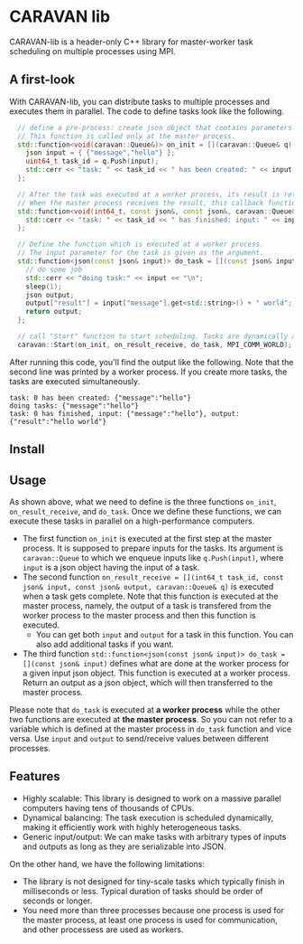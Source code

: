 # CARAVAN lib

CARAVAN-lib is a header-only C++ library for master-worker task scheduling on multiple processes using MPI.


## A first-look

With CARAVAN-lib, you can distribute tasks to multiple processes and executes them in parallel. The code to define tasks look like the following.

```cpp
  // define a pre-process: create json object that contains parameters of tasks
  // This function is called only at the master process.
  std::function<void(caravan::Queue&)> on_init = [](caravan::Queue& q) {
    json input = { {"message","hello"} };
    uint64_t task_id = q.Push(input);
    std::cerr << "task: " << task_id << " has been created: " << input << "\n";
  };

  // After the task was executed at a worker process, its result is returned to the master process.
  // When the master process receives the result, this callback function is called at the master process.
  std::function<void(int64_t, const json&, const json&, caravan::Queue&)> on_result_receive = [](int64_t task_id, const json& input, const json& output, caravan::Queue& q) {
    std::cerr << "task: " << task_id << " has finished: input: " << input << ", output: " << output << "\n";
  };

  // Define the function which is executed at a worker process.
  // The input parameter for the task is given as the argument.
  std::function<json(const json& input)> do_task = [](const json& input) {
    // do some job
    std::cerr << "doing task:" << input << "\n";
    sleep(1);
    json output;
    output["result"] = input["message"].get<std::string>() + " world";
    return output;
  };

  // call "Start" function to start scheduling. Tasks are dynamically allocated to worker processes.
  caravan::Start(on_init, on_result_receive, do_task, MPI_COMM_WORLD);
```

After running this code, you'll find the output like the following. Note that the second line was printed by a worker process.
If you create more tasks, the tasks are executed simultaneously.

```
task: 0 has been created: {"message":"hello"}
doing tasks: {"message":"hello"}
task: 0 has finished, input: {"message":"hello"}, output: {"result":"hello world"}
```


## Install

## Usage

As shown above, what we need to define is the three functions `on_init`, `on_result_receive`, and `do_task`. Once we define these functions, we can execute these tasks in parallel on a high-performance computers.

- The first function `on_init` is executed at the first step at the master process. It is supposed to prepare inputs for the tasks. Its argument is `caravan::Queue` to which we enqueue inputs like `q.Push(input)`, where `input` is a json object having the input of a task.
- The second function `on_result_receive = [](int64_t task_id, const json& input, const json& output, caravan::Queue& q)` is executed when a task gets complete. Note that this function is executed at the master process, namely, the output of a task is transfered from the worker process to the master process and then this function is executed.
    - You can get both `input` and `output` for a task in this function. You can also add additional tasks if you want.
- The third function `std::function<json(const json& input)> do_task = [](const json& input)` defines what are done at the worker process for a given input json object. This function is executed at a worker process. Return an output as a json object, which will then transferred to the master process.

Please note that `do_task` is executed at **a worker process** while the other two functions are executed at **the master process**. So you can not refer to a variable which is defined at the master process in `do_task` function and vice versa. Use `input` and `output` to send/receive values between different processes.

## Features

- Highly scalable: This library is designed to work on a massive parallel computers having tens of thousands of CPUs.
- Dynamical balancing: The task execution is scheduled dynamically, making it efficiently work with highly heterogeneous tasks.
- Generic input/output: We can make tasks with arbitrary types of inputs and outputs as long as they are serializable into JSON.

On the other hand, we have the following limitations:

- The library is not designed for tiny-scale tasks which typically finish in milliseconds or less. Typical duration of tasks should be order of seconds or longer.
- You need more than three processes because one process is used for the master process, at least one process is used for communication, and other processess are used as workers.